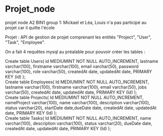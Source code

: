 # Projet_node
projet node A2 BIN1
group 1: Mickael et Léa,
Louis n'a pas participé au projet car il quitte l'école

Projet :
API de gestion de projet comprenant les entités "Project", "User", "Task", "Employee".

On a fait 4 requêtes mysql au préalable pour pouvoir créer les tables : 

Create table Users( id MEDIUMINT NOT NULL AUTO_INCREMENT, lastname varchar(100), firstname varchar(100), email varchar(50), password varchar(100), role varchar(50), createdAt date, updatedAt date, PRIMARY KEY (id) );  
Create table Employees( Id MEDIUMINT NOT NULL AUTO_INCREMENT, lastname varchar(100), firstname varchar(100), email varchar(50), jobs varchar(50), createdAt date, updatedAt date, PRIMARY KEY (Id) );  
Create table Projects( Id MEDIUMINT NOT NULL AUTO_INCREMENT, nameProject varchar(100), name varchar(100), description varchar(100), status varchar(20), startDate date,dueDate date, createdAt date, updatedAt date, PRIMARY KEY (Id) );  
Create table Tasks( Id MEDIUMINT NOT NULL AUTO_INCREMENT, name varchar(100), description varchar(100), status varchar(20), dueDate date, createdAt date, updatedAt date, PRIMARY KEY (Id) );
